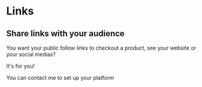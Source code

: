 # Links

## Share links with your audience

You want your public follow links to checkout a product, see your website or your social medias?

It's for you!

You can contact me to set up your platform